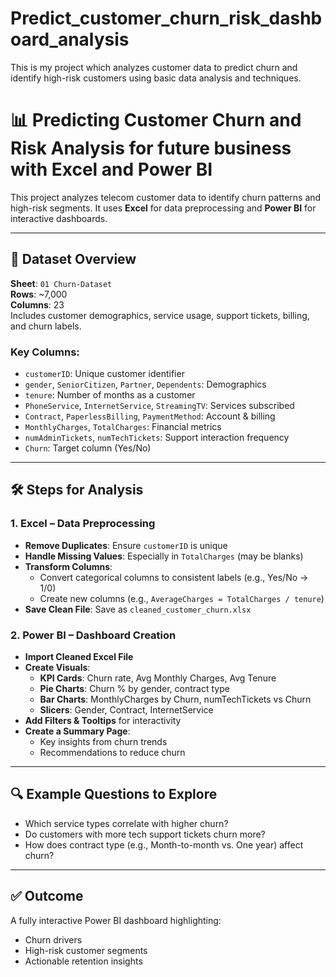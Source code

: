 # Predict_customer_churn_risk_dashboard_analysis
This is my project which analyzes customer data to predict churn and identify high-risk customers using basic data analysis and techniques.
# 📊 Predicting Customer Churn and Risk Analysis for future business with Excel and Power BI

This project analyzes telecom customer data to identify churn patterns and high-risk segments. It uses **Excel** for data preprocessing and **Power BI** for interactive dashboards.

---

## 📁 Dataset Overview

**Sheet**: `01 Churn-Dataset`  
**Rows**: ~7,000  
**Columns**: 23  
Includes customer demographics, service usage, support tickets, billing, and churn labels.

### Key Columns:
- `customerID`: Unique customer identifier  
- `gender`, `SeniorCitizen`, `Partner`, `Dependents`: Demographics  
- `tenure`: Number of months as a customer  
- `PhoneService`, `InternetService`, `StreamingTV`: Services subscribed  
- `Contract`, `PaperlessBilling`, `PaymentMethod`: Account & billing  
- `MonthlyCharges`, `TotalCharges`: Financial metrics  
- `numAdminTickets`, `numTechTickets`: Support interaction frequency  
- `Churn`: Target column (Yes/No)

---

## 🛠 Steps for Analysis

### 1. **Excel – Data Preprocessing**
- **Remove Duplicates**: Ensure `customerID` is unique
- **Handle Missing Values**: Especially in `TotalCharges` (may be blanks)
- **Transform Columns**:
  - Convert categorical columns to consistent labels (e.g., Yes/No → 1/0)
  - Create new columns (e.g., `AverageCharges = TotalCharges / tenure`)
- **Save Clean File**: Save as `cleaned_customer_churn.xlsx`

### 2. **Power BI – Dashboard Creation**
- **Import Cleaned Excel File**
- **Create Visuals**:
  - **KPI Cards**: Churn rate, Avg Monthly Charges, Avg Tenure
  - **Pie Charts**: Churn % by gender, contract type
  - **Bar Charts**: MonthlyCharges by Churn, numTechTickets vs Churn
  - **Slicers**: Gender, Contract, InternetService
- **Add Filters & Tooltips** for interactivity
- **Create a Summary Page**:
  - Key insights from churn trends
  - Recommendations to reduce churn

---

## 🔍 Example Questions to Explore
- Which service types correlate with higher churn?
- Do customers with more tech support tickets churn more?
- How does contract type (e.g., Month-to-month vs. One year) affect churn?

---

## ✅ Outcome
A fully interactive Power BI dashboard highlighting:
- Churn drivers  
- High-risk customer segments  
- Actionable retention insights
